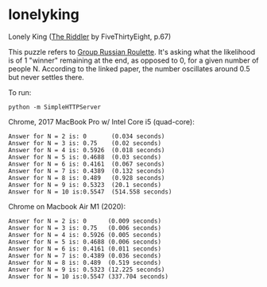 # lonelyking
Lonely King ([The Riddler](https://www.amazon.com/dp/039360991X) by FiveThirtyEight, p.67)

This puzzle refers to [Group Russian Roulette](https://arxiv.org/abs/1507.03805). It's asking what the likelihood is of 1 "winner" remaining at the end, as opposed to 0, for a given number of people N. According to the linked paper, the number oscillates around 0.5 but never settles there.

To run:

`python -m SimpleHTTPServer`

Chrome, 2017 MacBook Pro w/ Intel Core i5 (quad-core):
```
Answer for N = 2 is: 0       (0.034 seconds)
Answer for N = 3 is: 0.75    (0.02 seconds)
Answer for N = 4 is: 0.5926  (0.018 seconds)
Answer for N = 5 is: 0.4688  (0.03 seconds)
Answer for N = 6 is: 0.4161  (0.067 seconds)
Answer for N = 7 is: 0.4389  (0.132 seconds)
Answer for N = 8 is: 0.489   (0.928 seconds)
Answer for N = 9 is: 0.5323  (20.1 seconds)
Answer for N = 10 is:0.5547  (514.558 seconds)
```

Chrome on Macbook Air M1 (2020):

```
Answer for N = 2 is: 0      (0.009 seconds)
Answer for N = 3 is: 0.75   (0.006 seconds)
Answer for N = 4 is: 0.5926 (0.005 seconds)
Answer for N = 5 is: 0.4688 (0.006 seconds)
Answer for N = 6 is: 0.4161 (0.011 seconds)
Answer for N = 7 is: 0.4389 (0.036 seconds)
Answer for N = 8 is: 0.489  (0.519 seconds)
Answer for N = 9 is: 0.5323 (12.225 seconds)
Answer for N = 10 is:0.5547 (337.704 seconds)
```
